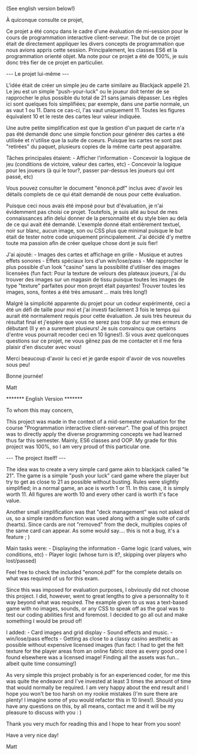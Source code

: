 (See english version below!)

À quiconque consulte ce projet,

Ce projet a été conçu dans le cadre d'une évaluation de mi-session pour le cours de programmation interactive client-serveur.
The but de ce projet était de directement appliquer les divers concepts de programmation que nous avions 
appris cette session. Principalement, les classes ES6 et la programmation orienté objet. Ma note pour ce projet a été de 100%, 
je suis donc très fier de ce projet en particulier.

--- Le projet lui-même ---

L'idée était de créer un simple jeu de carte similaire au Blackjack appellé 21. Le jeu est un simple "push-your-luck" 
ou le joueur doit tenter de se rapprocher le plus possible du total de 21 sans jamais dépasser. 
Les règles ici sont quelques fois simplifiées; par exemple, dans une partie normale, un as vaut 1 ou 11. 
Dans ce cas-ci, l'as vaut uniquement 11. Toutes les figures équivalent 10 et le reste des cartes leur valeur indiquée.

Une autre petite simplification est que la gestion d'un paquet de carte n'a pas été demandé donc une simple fonction 
pour générer des cartes a été utilisée et n'utilise que la suite de coeurs. Puisque les cartes ne sont pas "retirées" du paquet, 
plusieurs copies de la même carte peut apparaitre.

Tâches principales étaient: 
	- Afficher l'information
	- Concevoir la logique de jeu (conditions de victoire, valeur des cartes, etc)
	- Concevoir la logique pour les joueurs (à qui le tour?, passer par-dessus les joueurs qui ont passé, etc)
	
Vous pouvez consulter le document "énoncé.pdf" inclus avec d'avoir les détails complets de ce qui était demandé de nous pour cette évaluation.

Puisque ceci nous avais été imposé pour but d'évaluation, je n'ai évidemment pas choisi ce projet. 
Toutefois, je suis allé au bout de mes connaissances afin delui donner de la personnalité et du style bien au delà de ce qui avait été demandé. 
L'exemple donné était entièrement textuel, noir sur blanc, aucun image, son ou CSS plus que minimal puisque le but était de tester notre code uniquement principalement. J'ai décidé d'y mettre toute ma passion afin de créer quelque chose dont je suis fier!

J'ai ajouté: 
	- Images des cartes et affichage en grille
	- Musique et autres effets sonores
	- Effets spéciaux lors d'un win/lose/pass
	- Me rapprocher le plus possible d'un look "casino" sans la possibilité d'utiliser des images licensées
	(fun fact: Pour la texture de velours des plateaux joueurs, j'ai du trouver des images sur un magasin de tissu puisque 
	toutes les images de type "texture" parfaites pour mon projet était payantes! 
	Trouver toutes les images, sons, fontes a été très amusant ... mais très long!)

Malgré la simplicité apparente du projet pour un codeur expérimenté, ceci a été un défi de taille pour moi et j'ai investi 
facilement 3 fois le temps qui aurait été normalement requis pour cette évaluation. Je suis très heureux du résultat final et 
j'espère que vous ne serez pas trop dur sur mes erreurs de débutant (Il y en a surement plusieurs! Je suis convaincu 
que certains d'entre vous pourrait recoder ceci en 10 lignes!). Si vous avez quelconques questions sur ce projet, 
ne vous gênez pas de me contacter et il me fera plaisir d'en discuter avec vous!

Merci beaucoup d'avoir lu ceci et je garde espoir d'avoir de vos nouvelles sous peu!

Bonne journée!

Matt

******* English Version *******

To whom this may concern,

This project was made in the context of a mid-semester evaluation for the course 
"Programmation interactive client-serveur". The goal of this project was to directly apply
the diverse programming concepts we had learned thus far this semester. Mainly, ES6 classes and OOP.
My grade for this project was 100%, so I am very proud of this particular one.

--- The project itself! ---

The idea was to create a very simple card game akin to blackjack called "le 21". The game is a simple
"push your luck" card game where the player but try to get as close to 21 as possible without busting.
Rules were slightly simplified; in a normal game, an ace is worth 1 or 11. In this case, it is simply worth 11.
All figures are worth 10 and every other card is worth it's face value.

Another small simplification was that "deck management" was not asked of us, so a simple random function was used along with a 
single suite of cards (hearts). Since cards are not "removed" from the deck, multiples copies of the same card can appear. 
As some would say.... this is not a bug, it's a feature ; )

Main tasks were: 
	- Displaying the information
	- Game logic (card values, win conditions, etc)
	- Player logic (whose turn is it?, skipping over players who lost/passed)

Feel free to check the included "enoncé.pdf" for the complete details on what was required of us for this exam.

Since this was imposed for evaluation purposes, I obviously did not choose this project. 
I did, however, went to great lengths to give a personnality to it way beyond what was required.
The example given to us was a text-based game with no images, sounds, or any CSS to speak off as the 
goal was to test our coding abilities first and foremost. I decided to go all out and make something 
I would be proud of!

I added:
	- Card images and grid display
	- Sound effects and music.
	- win/lose/pass effects 
	- Getting as close to a classy casino aesthetic as possible without expensive licensed images
	(fun fact: I had to get the felt texture for the player areas from an online fabric store as every good one
	I found elsewhere was a licensed image! Finding all the assets was fun... albeit quite time consuming!)

As very simple this project probably is for an experienced coder, for me this was quite the endeavor and I've invested at least 3 times the
amount of time that would normally be required. I am very happy about the end result and I hope you won't be too harsh
on my rookie mistakes (I'm sure there are plenty! I imagine some of you would refactor this in 10 lines!).
Should you have any questions on this, by all means, contact me and it will be my pleasure to discuss with you : ) 

Thank you very much for reading this and I hope to hear from you soon!

Have a very nice day!

Matt

